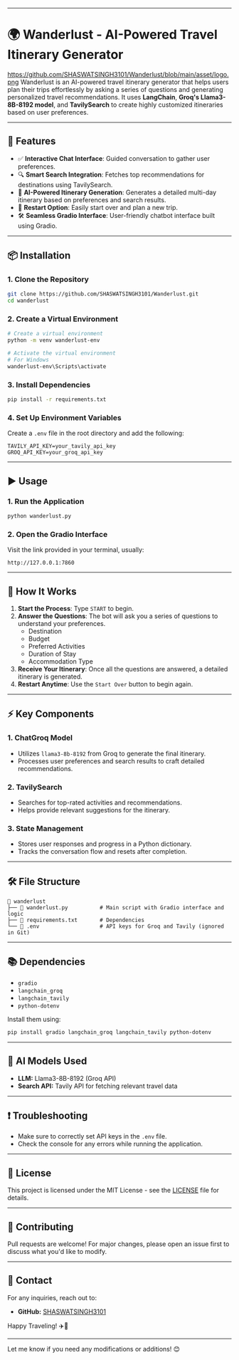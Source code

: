 
---

# 🌍 Wanderlust - AI-Powered Travel Itinerary Generator
https://github.com/SHASWATSINGH3101/Wanderlust/blob/main/asset/logo.png
Wanderlust is an AI-powered travel itinerary generator that helps users plan their trips effortlessly by asking a series of questions and generating personalized travel recommendations. It uses **LangChain**, **Groq's Llama3-8B-8192 model**, and **TavilySearch** to create highly customized itineraries based on user preferences.

---

## 🚀 Features

- ✅ **Interactive Chat Interface**: Guided conversation to gather user preferences.
- 🔍 **Smart Search Integration**: Fetches top recommendations for destinations using TavilySearch.
- 🤖 **AI-Powered Itinerary Generation**: Generates a detailed multi-day itinerary based on preferences and search results.
- 🔄 **Restart Option**: Easily start over and plan a new trip.
- 🛠️ **Seamless Gradio Interface**: User-friendly chatbot interface built using Gradio.

---

## 📦 Installation

### 1. Clone the Repository
```bash
git clone https://github.com/SHASWATSINGH3101/Wanderlust.git
cd wanderlust
```

### 2. Create a Virtual Environment
```bash
# Create a virtual environment
python -m venv wanderlust-env

# Activate the virtual environment
# For Windows
wanderlust-env\Scripts\activate

```

### 3. Install Dependencies
```bash
pip install -r requirements.txt
```

### 4. Set Up Environment Variables
Create a `.env` file in the root directory and add the following:
```
TAVILY_API_KEY=your_tavily_api_key
GROQ_API_KEY=your_groq_api_key
```

---

## ▶️ Usage

### 1. Run the Application
```bash
python wanderlust.py
```

### 2. Open the Gradio Interface
Visit the link provided in your terminal, usually:
```
http://127.0.0.1:7860
```

---

## 💬 How It Works

1. **Start the Process**: Type `START` to begin.
2. **Answer the Questions**: The bot will ask you a series of questions to understand your preferences.
    - Destination
    - Budget
    - Preferred Activities
    - Duration of Stay
    - Accommodation Type
3. **Receive Your Itinerary**: Once all the questions are answered, a detailed itinerary is generated.
4. **Restart Anytime**: Use the `Start Over` button to begin again.

---

## ⚡ Key Components

### 1. **ChatGroq Model**
- Utilizes `llama3-8b-8192` from Groq to generate the final itinerary.
- Processes user preferences and search results to craft detailed recommendations.

### 2. **TavilySearch**
- Searches for top-rated activities and recommendations.
- Helps provide relevant suggestions for the itinerary.

### 3. **State Management**
- Stores user responses and progress in a Python dictionary.
- Tracks the conversation flow and resets after completion.

---

## 🛠️ File Structure
```
📁 wanderlust
├── 📄 wanderlust.py          # Main script with Gradio interface and logic
├── 📄 requirements.txt       # Dependencies
└── 📄 .env                   # API keys for Groq and Tavily (ignored in Git)
```

---

## 📚 Dependencies
- `gradio`
- `langchain_groq`
- `langchain_tavily`
- `python-dotenv`

Install them using:
```bash
pip install gradio langchain_groq langchain_tavily python-dotenv
```

---

## 🧠 AI Models Used
- **LLM:** Llama3-8B-8192 (Groq API)
- **Search API:** Tavily API for fetching relevant travel data

---

## ❗ Troubleshooting
- Make sure to correctly set API keys in the `.env` file.
- Check the console for any errors while running the application.

---

## 📄 License
This project is licensed under the MIT License - see the [LICENSE](LICENSE) file for details.

---

## 🤝 Contributing
Pull requests are welcome! For major changes, please open an issue first to discuss what you'd like to modify.

---

## 📧 Contact
For any inquiries, reach out to:

- **GitHub:** [SHASWATSINGH3101](https://github.com/SHASWATSINGH3101)

Happy Traveling! ✈️🌟

---

Let me know if you need any modifications or additions! 😊
